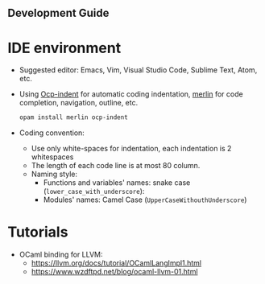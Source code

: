 Development Guide
-------------------

# IDE environment

- Suggested editor: Emacs, Vim, Visual Studio Code, Sublime Text, Atom, etc.

- Using [Ocp-indent](https://github.com/OCamlPro/ocp-indent) for automatic coding indentation, [merlin](https://github.com/ocaml/merlin) for code
  completion, navigation, outline, etc.

  ```sh
  opam install merlin ocp-indent
  ```

- Coding convention:
  + Use only white-spaces for indentation, each indentation is 2 whitespaces
  + The length of each code line is at most 80 column.
  + Naming style:
    * Functions and variables' names: snake case (`lower_case_with_underscore`):
    * Modules' names: Camel Case (`UpperCaseWithouthUnderscore`)

# Tutorials

- OCaml binding for LLVM:
  + https://llvm.org/docs/tutorial/OCamlLangImpl1.html
  + https://www.wzdftpd.net/blog/ocaml-llvm-01.html

